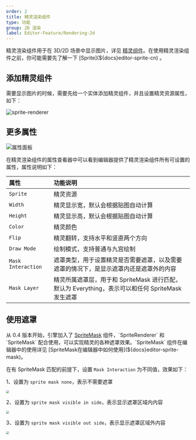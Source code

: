 ```yaml
---
order: 2
title: 精灵渲染组件
type: 功能
group: 2D 渲染
label: Editor-Feature/Rendering-2d
---
```



精灵渲染组件用于在 3D/2D 场景中显示图片，详见 [精灵组件](${docs}sprite-renderer-cn)。在使用精灵渲染组件之前，你可能需要先了解一下 [Sprite](${docs}editor-sprite-cn) 。

## 添加精灵组件

需要显示图片的时候，需要先给一个实体添加精灵组件，并且设置精灵资源属性，如下：

![sprite-renderer](https://mdn.alipayobjects.com/huamei_w6ifet/afts/img/A*fdp-R4v1Ei4AAAAAAAAAAAAADjCHAQ/original)


## 更多属性

![属性面板](https://mdn.alipayobjects.com/huamei_jvf0dp/afts/img/A*T2fMRI_KPEsAAAAAAAAAAAAADleLAQ/original)

在精灵渲染组件的属性查看器中可以看到编辑器提供了精灵渲染组件所有可设置的属性，属性说明如下：

| 属性 | 功能说明 |
| :--- | :--- |
| `Sprite` | 精灵资源 |
| `Width` | 精灵显示宽，默认会根据贴图自动计算 |
| `Height` | 精灵显示高，默认会根据贴图自动计算 |
| `Color` | 精灵颜色 |
| `Flip` | 精灵翻转，支持水平和竖直两个方向 |
| `Draw Mode` | 绘制模式，支持普通与九宫绘制 |
| `Mask Interaction` | 遮罩类型，用于设置精灵是否需要遮罩，以及需要遮罩的情况下，是显示遮罩内还是遮罩外的内容 |
| `Mask Layer` | 精灵所属遮罩层，用于和 SpriteMask 进行匹配，默认为 Everything，表示可以和任何 SpriteMask 发生遮罩 |

## 使用遮罩

从 0.4 版本开始，引擎加入了 [SpriteMask](${docs}sprite-mask) 组件，`SpriteRenderer` 和 `SpriteMask` 配合使用，可以实现精灵的各种遮罩效果。`SpriteMask` 组件在编辑器中的使用详见 [SpriteMask在编辑器中如何使用](${docs}editor-sprite-mask)。

在有 SpriteMask 匹配的前提下，设置 `Mask Interaction` 为不同值，效果如下：

1、设置为 `sprite mask none`，表示不需要遮罩

<img src="https://mdn.alipayobjects.com/huamei_w6ifet/afts/img/A*SRC4R4Bctp8AAAAAAAAAAAAADjCHAQ/original"  style="zoom:50%;" />

2、设置为 `sprite mask visible in side`，表示显示遮罩区域内内容

<img src="https://mdn.alipayobjects.com/huamei_w6ifet/afts/img/A*48_kTozciMcAAAAAAAAAAAAADjCHAQ/original"  style="zoom:50%;" />

3、设置为 `sprite mask visible out side`，表示显示遮罩区域外内容

<img src="https://mdn.alipayobjects.com/huamei_w6ifet/afts/img/A*bROfQqyt4CcAAAAAAAAAAAAADjCHAQ/original"  style="zoom:50%;" />